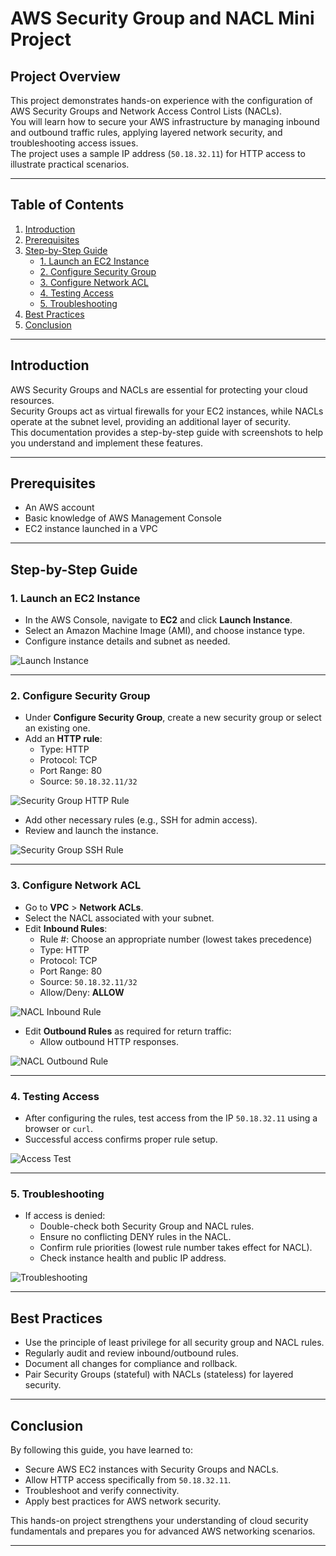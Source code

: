 # AWS Security Group and NACL Mini Project

## Project Overview

This project demonstrates hands-on experience with the configuration of AWS Security Groups and Network Access Control Lists (NACLs).  
You will learn how to secure your AWS infrastructure by managing inbound and outbound traffic rules, applying layered network security, and troubleshooting access issues.  
The project uses a sample IP address (`50.18.32.11`) for HTTP access to illustrate practical scenarios.

---

## Table of Contents

1. [Introduction](#introduction)
2. [Prerequisites](#prerequisites)
3. [Step-by-Step Guide](#step-by-step-guide)
   - [1. Launch an EC2 Instance](#1-launch-an-ec2-instance)
   - [2. Configure Security Group](#2-configure-security-group)
   - [3. Configure Network ACL](#3-configure-network-acl)
   - [4. Testing Access](#4-testing-access)
   - [5. Troubleshooting](#5-troubleshooting)
4. [Best Practices](#best-practices)
5. [Conclusion](#conclusion)

---

## Introduction

AWS Security Groups and NACLs are essential for protecting your cloud resources.  
Security Groups act as virtual firewalls for your EC2 instances, while NACLs operate at the subnet level, providing an additional layer of security.  
This documentation provides a step-by-step guide with screenshots to help you understand and implement these features.

---

## Prerequisites

- An AWS account
- Basic knowledge of AWS Management Console
- EC2 instance launched in a VPC

---

## Step-by-Step Guide

### 1. Launch an EC2 Instance

- In the AWS Console, navigate to **EC2** and click **Launch Instance**.
- Select an Amazon Machine Image (AMI), and choose instance type.
- Configure instance details and subnet as needed.

![Launch Instance](images/ec2-launch.png)

---

### 2. Configure Security Group

- Under **Configure Security Group**, create a new security group or select an existing one.
- Add an **HTTP rule**:
  - Type: HTTP
  - Protocol: TCP
  - Port Range: 80
  - Source: `50.18.32.11/32`

![Security Group HTTP Rule](images/security-group-http.png)

- Add other necessary rules (e.g., SSH for admin access).
- Review and launch the instance.

![Security Group SSH Rule](images/security-group-ssh.png)

---

### 3. Configure Network ACL

- Go to **VPC** > **Network ACLs**.
- Select the NACL associated with your subnet.
- Edit **Inbound Rules**:
  - Rule #: Choose an appropriate number (lowest takes precedence)
  - Type: HTTP
  - Protocol: TCP
  - Port Range: 80
  - Source: `50.18.32.11/32`
  - Allow/Deny: **ALLOW**

![NACL Inbound Rule](images/nacl-inbound.png)

- Edit **Outbound Rules** as required for return traffic:
  - Allow outbound HTTP responses.

![NACL Outbound Rule](images/nacl-outbound.png)

---

### 4. Testing Access

- After configuring the rules, test access from the IP `50.18.32.11` using a browser or `curl`.
- Successful access confirms proper rule setup.

![Access Test](images/access-test.png)

---

### 5. Troubleshooting

- If access is denied:
  - Double-check both Security Group and NACL rules.
  - Ensure no conflicting DENY rules in the NACL.
  - Confirm rule priorities (lowest rule number takes effect for NACL).
  - Check instance health and public IP address.

![Troubleshooting](images/troubleshooting.png)

---

## Best Practices

- Use the principle of least privilege for all security group and NACL rules.
- Regularly audit and review inbound/outbound rules.
- Document all changes for compliance and rollback.
- Pair Security Groups (stateful) with NACLs (stateless) for layered security.

---

## Conclusion

By following this guide, you have learned to:
- Secure AWS EC2 instances with Security Groups and NACLs.
- Allow HTTP access specifically from `50.18.32.11`.
- Troubleshoot and verify connectivity.
- Apply best practices for AWS network security.

This hands-on project strengthens your understanding of cloud security fundamentals and prepares you for advanced AWS networking scenarios.

---
